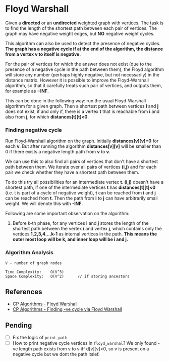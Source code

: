 # Floyd Warshall
Given a **directed** or an **undirected** weighted graph with vertices. The task is to find the length of the shortest path between each pair of vertices. The graph may have negative weight edges, but **NO** negative weight cycles.

This algorithm can also be used to detect the presence of negative cycles. **The graph has a negative cycle if at the end of the algorithm, the distance from a vertex v to itself is negative.**

For the pair of vertices for which the answer does not exist (due to the presence of a negative cycle in the path between them), the Floyd algorithm will store any number (perhaps highly negative, but not necessarily) in the distance matrix. However it is possible to improve the Floyd-Warshall algorithm, so that it carefully treats such pair of vertices, and outputs them, for example as **−INF**.

This can be done in the following way: run the usual Floyd-Warshall algorithm for a given graph. Then a shortest path between vertices **i** and **j** does not exist, if and only if, there is a vertex **t** that is reachable from **i** and also from **j**, for which **distances[t][t]<0**.

### Finding negative cycle
Run Floyd-Warshall algorithm on the graph. Initially **distances[v][v]=0** for each **v**. But after running the algorithm **distances[v][v]** will be smaller than 0 if there exists a negative length path from **v** to **v**.

We can use this to also find all pairs of vertices that don't have a shortest path between them. We iterate over all pairs of vertices **(i,j)** and for each pair we check whether they have a shortest path between them.

To do this try all possibilities for an intermediate vertex **t**. **(i,j)** doesn't have a shortest path, if one of the intermediate vertices **t** has **distances[t][t]<0** (i.e. t is part of a cycle of negative weight), **t** can be reached from **i** and **j** can be reached from **t**. Then the path from **i** to **j** can have arbitrarily small weight. We will denote this with **-INF**.

Following are some important observation on the algorithm:
1. Before k-th phase, for any vertices **i** and **j** stores the length of the shortest path between the vertex **i** and vertex **j**, which contains only the vertices **1,2,3,4....k-1** as internal vertices in the path. **This means the outer most loop will be **k**, and inner loop will be i and j.**

### Algorithm Analysis
```
V - number of graph nodes

Time Complexity:    O(V^3)
Space Complexity:   O(V^2)      // if storing ancestors
```

## References
- [CP Algorithms - Floyd Warshall](https://cp-algorithms.com/graph/all-pair-shortest-path-floyd-warshall.html)
- [CP Algorithms - Finding -ve cycle via Floyd Warshall](https://cp-algorithms.com/graph/finding-negative-cycle-in-graph.html)

## Pending
- [ ] Fix the logic of `print_path`
- [ ] How to print negative cycle vertices in `floyd_warshal`? We only found -ve length path exists from v to v iff d[v][v]<0, so v is present on a negative cycle but we dont the path itslef.